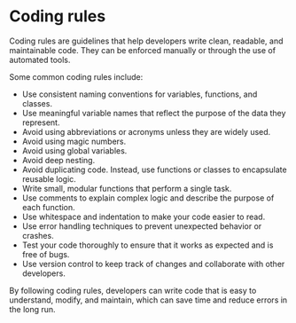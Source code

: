 # Coding rules

Coding rules are guidelines that help developers write clean, readable, and maintainable code. They can be enforced manually or through the use of automated tools.

Some common coding rules include:

- Use consistent naming conventions for variables, functions, and classes.
- Use meaningful variable names that reflect the purpose of the data they represent.
- Avoid using abbreviations or acronyms unless they are widely used.
- Avoid using magic numbers.
- Avoid using global variables.
- Avoid deep nesting.
- Avoid duplicating code. Instead, use functions or classes to encapsulate reusable logic.
- Write small, modular functions that perform a single task.
- Use comments to explain complex logic and describe the purpose of each function.
- Use whitespace and indentation to make your code easier to read.
- Use error handling techniques to prevent unexpected behavior or crashes.
- Test your code thoroughly to ensure that it works as expected and is free of bugs.
- Use version control to keep track of changes and collaborate with other developers.

By following coding rules, developers can write code that is easy to understand, modify, and maintain, which can save time and reduce errors in the long run.